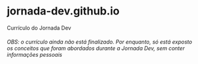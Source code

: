 # jornada-dev.github.io
Currículo do Jornada Dev 

<h6>OBS: o currículo ainda não está finalizado. Por enquanto, só está exposto os conceitos que foram abordados durante a Jornada Dev, sem conter informações pessoais</h6>
